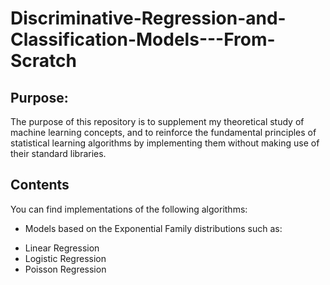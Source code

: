# Discriminative-Regression-and-Classification-Models---From-Scratch
## Purpose:
The purpose of this repository is to supplement my theoretical study of machine learning concepts, and to reinforce the fundamental principles of statistical learning algorithms by implementing them without making use of their standard libraries.  
## Contents
You can find implementations of the following algorithms:
* Models based on the Exponential Family distributions such as:
- Linear Regression
- Logistic Regression
- Poisson Regression
